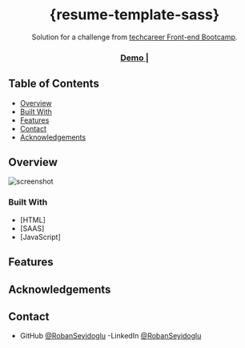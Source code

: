 <!-- Please update value in the {}  -->

<h1 align="center">{resume-template-sass}</h1>

<div align="center">
   Solution for a challenge from  <a href="https://www.techcareer.net/" target="_blank">techcareer Front-end Bootcamp</a>.
</div>

<div align="center">
  <h3>
    <a href="https://robanseyidoglu.github.io/bootcamp-project-sass/">
      Demo
    </a>
    <span> | </span>
   
 
  </h3>
</div>

<!-- TABLE OF CONTENTS -->

## Table of Contents

- [Overview](#overview)
- [Built With](#built-with)
- [Features](#features)
- [Contact](#contact)
- [Acknowledgements](#acknowledgements)

<!-- OVERVIEW -->

## Overview

![screenshot](https://github.com/RobanSeyidoglu/resume-template-sass/assets/123882030/f99873f8-de53-4acf-a62d-64a63bb52efa)

### Built With

<!-- This section should list any major frameworks that you built your project using. Here are a few examples.-->

- [HTML]
- [SAAS]
- [JavaScript]

## Features

## Acknowledgements

## Contact

- GitHub [@RobanSeyidoglu](https://github.com/RobanSeyidoglu)
  -LinkedIn [@RobanSeyidoglu](https://www.linkedin.com/in/roban-seyidoglu/)
